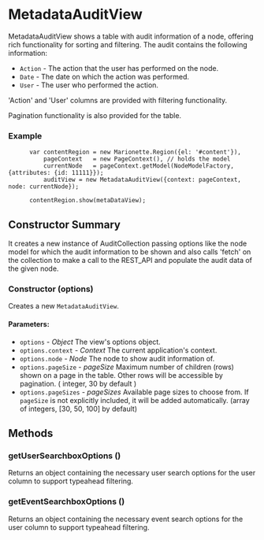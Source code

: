 # MetadataAuditView

MetadataAuditView shows a table with audit information of a node, offering rich functionality for sorting and filtering. The audit contains the following information:

* `Action` - The action that the user has performed on the node.
* `Date` - The date on which the action was performed.
* `User` - The user who performed the action.

'Action' and 'User' columns are provided with filtering functionality.

Pagination functionality is also provided for the table.

### Example
```
      var contentRegion = new Marionette.Region({el: '#content'}),
          pageContext   = new PageContext(), // holds the model
          currentNode   = pageContext.getModel(NodeModelFactory, {attributes: {id: 11111}});
          auditView = new MetadataAuditView({context: pageContext, node: currentNode});

      contentRegion.show(metaDataView);
```
## Constructor Summary

It creates a new instance of AuditCollection passing options like the node model for which the audit information to be shown and also calls 'fetch' on the collection to make a call to the REST_API and populate the audit data of the given node.

### Constructor (options)

  Creates a new `MetadataAuditView`.

#### Parameters:

* `options` - *Object* The view's options object.
* `options.context` - *Context* The current application's context.
* `options.node` - *Node* The node to show audit information of.
* `options.pageSize` - *pageSize* Maximum number of children (rows) shown on a page in the table. Other rows will be accessible by
pagination. ( integer, 30 by default )
* `options.pageSizes` - *pageSizes* Available page sizes to choose from. If `pageSize` is not explicitly included, it will be added automatically. (array of integers, [30, 50, 100] by default)

## Methods

### getUserSearchboxOptions ()

  Returns an object containing the necessary user search options for the user column to support typeahead filtering.


### getEventSearchboxOptions ()

  Returns an object containing the necessary event search options for the user column to support typeahead filtering.